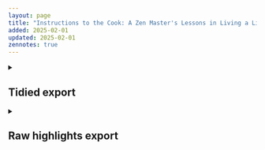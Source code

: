 ```yaml
---
layout: page
title: "Instructions to the Cook: A Zen Master's Lessons in Living a Life That Matters"
added: 2025-02-01
updated: 2025-02-01
zennotes: true
---
```


<details>
<summary><h2>Tidied export</h2></summary>

<div markdown="1">
### PROLOGUE PREPARING THE MENU

- You have to demonstrate the answer. You have to embody the answer.
- You have to manifest the answer in your life—in your everyday relationships, in the marketplace, at work, as well as in the temple or meditation hall.
- When we live our life fully, our life becomes what Zen Buddhists call “the supreme meal.”
- Zen is the realization of the oneness of life in all its aspects. It’s not just the pure or “spiritual” part of life: it’s the whole thing. It’s flowers, mountains, rivers, streams, and the inner city and homeless children on Forty-second Street.
- The position of the cook is one of the highest and most important in the Zen monastery.
- the first principle of the Zen cook is that we already have everything we need. If we look closely at our lives, we will find that we have all the ingredients we need to prepare the supreme meal. At every moment, we simply take the ingredients at hand and make the best meal we can. It doesn’t matter how much or how little we have. The Zen cook just looks at what is available and starts with that.
- according to the principles of the Zen cook, it always consists of five main “courses” or aspects of life. The first course involves spirituality; the second course is composed of study and learning; the third course deals with livelihood; the fourth course is made out of social action or change, and the last course consists of relationship and community.
- spirituality, helps us to realize the oneness of life and provides a still point at the center of all our activities.
- The second course is study or learning. Study provides sharpness and intelligence.
- Once we have established the clarity that comes from stillness and study, we can begin to see how to prepare the third course, which is livelihood. This is the course that sustains us in the physical world.
- The course of social action grows naturally out of the courses of spirituality and livelihood. Once we begin to take care of our own basic needs, we become more aware of the needs of the people around us. Recognizing the oneness of life, we naturally reach out to other people because we realize that we are not separate from them.
- The last course is the course of relationship and community. This is the course that brings all the seemingly separate parts of our life together into a harmonious whole. It’s the course that turns all the other courses—spirituality, livelihood, social action, and study—into a joyous feast.
- it is not a question of trying to arrange our life so that we prepare equal amounts of each course. We all need different ingredients, and different amounts, at different times in our lives.
- You need to look at your situation and find out how much of each ingredient is needed at any given moment.
- “the map is not the territory.” Or—as the Zen saying goes—“you can’t eat painted cakes.”

### THE FIRST COURSE: RECIPES FOR SPIRIT

- zazenkai—a Zen meditation sitting
- During meditation retreats, we ate our meals in the zendo—the meditation hall—so that even eating became part of our meditation.
- we are all hungry ghosts. It’s a metaphor for the part of us that’s unsatisfied. Because of our attachments and our conditioning, we miss the food and drink that’s right in front of us. In fact, the ingredients we need to make a meal that will satisfy us are all right here.
- a very human habit: we’re always looking for something beyond what is right in front of us.
- In Zen, a vow is not something we promise to do and then feel bad or guilty about if we don’t accomplish it. Rather, a vow is an intention to do something.
- a vow has a very practical function: it’s like a compass that shows us the direction to go in and that keeps us on course.
- if we want to see our vow manifest in the world,
- We have to add determination.
- The insight and equanimity that can come from spiritual practice should open our eyes to the problems of people around us and make us more effective.
- The Zen cook is always cooking other cooks who teach other cooks, and so on—infinitely. In this way, one person can have a tremendous effect.
- “Handle even a single leaf of a green in such a way that it manifests the body of the Buddha,” says Dogen. “This in turn allows the Buddha to manifest through the leaf.”
- The Zen cook follows the middle way. We have faith that the soup is coming along—but we still check now and then.
- For example, anger is considered a poison when it is self-motivated and self-centered. But take that attachment to the self out of anger, and the same emotion becomes the fierce energy of determination, which is a very positive force. Take the self-centered aspect out of greed, and it becomes the desire to help. Drop the self-orientation from ignorance, and it becomes a state of unknowing that allows new things to arise.
- The place we live, the leaves that fall, the haze around the moon, the traffic in the city streets, the corner market—all these are also our ingredients.
- the Zen cook knows that every aspect of life is an ingredient of the supreme meal.
- Dogen instructs us to take the ingredients we think are going to ruin our meal and figure out how to use them so that they improve it.
- Let’s say, for example, that someone is aggressive. But that energy might be just what’s needed for certain difficult jobs—dealing with recalcitrant bureaucrats, for example. Or perhaps someone is so preoccupied with details that they are unable to see the larger picture. You wouldn’t put that person on your five-year-planning committee. But they might be perfect as an accountant keeping track of daily receipts.
- If you can work with what you reject, it turns out that you’re working with yourself, with those parts of yourself that you’ve rejected.
- In every area, working with what you habitually reject is one of the best ways to facilitate growth and transformation.
- Most of the time, we worry about not having enough of any given ingredient. But the Zen cook is also aware of the danger of having too much. In fact, having too much can be one of the greatest traps of all.
- That’s not to say that we shouldn’t try to make things happen the way we want them to, or even the way we hope they will. But we can’t expect that they’ll happen that way.
- the Zen cook knows that we can’t prepare a meal if the kitchen is cluttered with last night’s dishes.
- So we always begin by cleaning. Even if the kitchen looks clean, we still have to clean it again each time we want to start a new meal.
- The cleaning process itself changes the cook as well as the surroundings and the people who come into those surroundings
- It doesn’t matter whether we think anything is dirty or not. We just clean.
- Just as we start cooking a meal by cleaning the kitchen, it’s helpful to start the day by cleaning our mind.
- Because we’re enlightened, we do zazen. Dogen says that zazen is a manifestation of the enlightened state. We practice and recognize everything we do as a manifestation of the enlightened state.
- Make the space aesthetically pleasing.
- Let your eyes remain half closed, half open, lightly resting on a spot on the floor approximately three feet in front of you. This will allow your eye muscles to relax while you keep an alert state of mind.
- Continue for a minimum of two and a maximum of thirty minutes.
- Our thoughts and emotions are like the ripples and waves that disturb the reflective surface of the lake, so that we can’t see the moon.
- it’s in the nature of form to exclude other forms. As soon as you create something, you create a boundary.
- the practice, the path, in trying to eliminate that boundary, then creates a new one.
- The emptiness of meditation does not denote a lack or absence of anything but is actually the state of openness that makes all things possible. It is like the space inside a cup or the space at the hub of the wheel. A full cup can’t receive anything, but an empty cup can receive all kinds of offerings.
- The Japanese sometimes describe ordinariness as orderliness. Order creates simplicity based on how things naturally are or work.
- Meditation allows things to fall in all the right places so that we can see clearly what comes up in the mind and let go of our judgments. We don’t say, “I won’t eat salt today, so I’m going to throw the salt out.” We just put the salt where it belongs.
- Our ordinary mind, with everything naturally settled in its right place, is actually the enlightened mind.
- We create the production process to fit the capabilities of our workforce.
- As our workers gained knowledge and expertise in simpler manual operations and as they learned better work habits, we upgraded our equipment. And our workers upgraded their skills.
- When things happen a certain way a number of times, we form the habit of expecting things to continue happening that way.
- But in actuality everything is always changing.
- we don’t have to forget the past. We only have to let go of our attachments to the past.
- I don’t have to be so attached to what happened in the past that it overwhelms what I think
- When we meditate, we begin to see the self-sufficiency of our own mind. We don’t need to add all sorts of things. We don’t need to build ourselves up.
- Dogen says, “Everything as it is is the enlightened way.”
- Problems will always arise, both in our individual life and in society.
- Some people might say that cleaning the dishes is solving the problem of dirty dishes. But it’s not, because you are going to eat another meal.
- The work of the Zen cook is cooking meals and cleaning dishes. It’s an endless process.
- The basic problem, actually, is how to get rid of the idea that we’re going to get rid of our problems.
- At the same time, we have to keep on working to improve our clarity. I don’t care if you are a Buddha. You can still improve your clarity.
- We clean things so that we can use them. We sweep the floor so we can walk on it.

### THE SECOND COURSE: RECIPES FOR LEARNING

- One of the best exemplars of Beginner’s Mind is a baby learning to walk.
- we don’t want to accept that the other confused and seemingly impure part of us is also the true self.
- in order to become whole, we need to go deeper and deeper into ourselves by reaching further and further into the things we fear.
- our concept of our self is nothing more than our concept of our self.
- once things are out in the open, we can either use them as ingredients or let go of our attachments to them so that they don’t control us.
- We lose a lot of fear when we feel there’s a group of people going through the same thing.
- We pay attention to that characteristic to see if it’s really so, or how it changes. And once again, we share it with others. In this way, we become more familiar with our habits and how they function. We see them as ingredients rather than as problems to be solved.
- all these likes and dislikes are very subjective.
- whatever judgment we make is a subjective one we’re making now, and that it could change.
- making and holding judgments can create problems.
- We need to practice both letting go and accepting.
- The things we are used to thinking of as faults tend to be the very things we can use to make delicious meals. But they’re tricky to use, like chili or hot pepper. We have to work with them carefully.
- Our faults contain a tremendous amount of energy. That energy can be used in a destructive or constructive way.
- When we think there is a place where everything will be perfect and there will be no problems, we are living in the future. But the future is an illusion.
- No matter how many techniques we learn, life will always be full of unexpected twists and turns.
- According to the way of the Zen cook, Beginner’s Mind has three basic ingredients. These three basic ingredients are doubt, faith, and determination.
- doubt or unknowing flows in accordance with the situation. It’s the state of surrender, of being open to what is. Only when we raise sufficient doubt and questioning can we go further.
- In Zen, we use meditation to help us see that the trap is really made out of our concepts.
- Even though the path is endless, we keep going.
- Even if you have doubt and faith, you need determination to take action.

### THE THIRD COURSE: RECIPES FOR LIVELIHOOD

- Pai-Chang simply said, “A day of no work is a day of no eating,”
- right livelihood is livelihood that minimizes suffering or damage.
- for the Zen cook, right livelihood can also be much more than that. Right livelihood is the course that sustains all aspects of our life.
- right livelihood has to include a spiritual dimension.
- Another aspect of right livelihood is that it also has to include study and learning
- right livelihood has to include social action of some kind.
- Authentic wisdom, on the other hand, cuts away our conditioning so that we can come up with our own solutions.
- Right livelihood is really at the heart of Zen, because of a “secret ingredient” that Zen Buddhists call “work-practice.”
- In samu or work-practice, we concentrate on our work. If we are cutting grass, we just cut the grass. If we are washing the dishes, we just wash the dishes. And if we are entering data into a computer, we just enter data into the computer.
- When we concentrate fully on our work in this way, there is no goal.
- “Yes, but is it Zen?” is a contemporary American version of a koan that appears in the classical Chinese text as “What is the Buddha?”
- Just because you have a little doesn’t mean you should do nothing. You can always do something.
- when we eliminate the gap between our expectations and what we’re doing, our energies all go into what we’re doing at the moment. We’re not wasting our energy on what we think we should be doing.
- The Zen cook avoids both these extremes by following the Middle Way of the Buddha.
- Too little reserve creates anxiety and insecurity. But too much can dull the edge that sharpens creativity.
- the best place to create a model is a place where there is an absence of models—where there are many problems but not many solutions being tried.

### THE FOURTH COURSE: RECIPES FOR SOCIAL CHANGE

- When we learn how to cook for ourselves, though, we find that our vision or understanding of the self grows and expands. The smell of food cooking and the warmth of the kitchen always invites people in.
- the Zen cook cooks for others because he or she sees that the separation between self and other is illusory.
- You have to ask people what they need and empower them to find their own solutions.
- we began to learn how difficult it is to effect real social change if you look at only one element.
- Much of what passes for help is nothing more than a quick fix.
- The pure lotus growing in muddy water is a metaphor for enlightenment. The lotus arises from all its impediments. It actually needs the impurity of the water for its nourishment. In the same way, in our own personal development, we can’t just work with what we like about ourselves. We have to work with our muddy water. We have to work with our problems and hang-ups because that’s where the action is.
- we did do our best to select people who wanted the meal we had to offer.

### THE FIFTH COURSE: RECIPES FOR COMMUNITY

- The Zen cook’s way of working with others is based on the vision of Indra’s net,
- it’s natural for most of us to begin “networking” with the people closest to our own interests and needs.
- But it is not a very effective overall strategy, because it leads to a narrowing instead of a widening of your network.
- it’s important to remember you’re still part of a bigger net.)
- It makes more sense, I think, to welcome competitors as guests and try to transform them into allies we can work with and learn from.
- we want other people to do what we’re doing. We want other people to copy us and replicate our models.
- We even published a cookbook, The Greyston Bakery Cookbook, with all the recipes for our unique gourmet specialties. Once we did that, we didn’t have to worry about anyone stealing our recipes!
- if everything is out in the open, if you have no secrets to steal, then you can concentrate on sharing information and creating cooperation within your company.
- It’s much more direct and effective to use your resources to create the best environment to accomplish your vision.
- the more constraints you add, the more realities you are dealing with. And the more realities you are dealing with, the more effective your business will be.
- we are trying to create an environment conducive to spiritual growth and transformation—not by advocating specific spiritual practices, but simply by creating an atmosphere where nonduality and the interdependency of life can be directly experienced.
- Because eating is not seen as a time for relaxation but as a continuation of meditation, the monks eat sitting on their meditation cushions in the meditation hall.
- The oryoki bowl is the container of just the right amount of food.
- Human beings always have an aesthetic dimension.
- The Japanese understand this very well. Every house or noodle shop, no matter how humble, contains a tokonomo—a niche to hang a painted scroll and exhibit a small flower arrangement. It’s a small thing, but it uplifts the spirit and adds dignity and grace to everyday life.
- we eliminate the separation that threatens life and makes killing possible in the first place,
- Even though it may not be possible, we should try to leave no trace of what we’ve done.
- If our enlightenment is genuine, it will express itself in the way we act in ordinary life.
- Leaving no trace is what Zen calls “nonduality.” Subject and object collapse. The distinction between the helper and those who are being helped disappears,
- Dogen doesn’t suggest that we cook our whole meal and then clean up at the end. He tells us that no trace should happen as we’re doing it—so that nobody knows what we’ve done. So we clean up while we’re cooking. We eliminate traces as we go.

### EPILOGUE: THE THIRD VOW

- Our approach on the street retreat was a little different. It was a retreat into the problems we were working with. The Zen cook learns more from the situation than from a study of the situation.
- When we experience things in this way, we begin to live in the unknown instead of living through our concepts.
</div>
</details>

<details>

<summary><h2>Raw highlights export</h2></summary>
<div markdown="1">
PROLOGUE PREPARING THE MENU

You have to demonstrate the answer. You have to embody the answer.

You have to manifest the answer in your life—in your everyday relationships, in the marketplace, at work, as well as in the temple or meditation hall.

When we live our life fully, our life becomes what Zen Buddhists call “the supreme meal.”

Zen is the realization of the oneness of life in all its aspects. It’s not just the pure or “spiritual” part of life: it’s the whole thing. It’s flowers, mountains, rivers, streams, and the inner city and homeless children on Forty-second Street.

The position of the cook is one of the highest and most important in the Zen monastery.

the first principle of the Zen cook is that we already have everything we need. If we look closely at our lives, we will find that we have all the ingredients we need to prepare the supreme meal. At every moment, we simply take the ingredients at hand and make the best meal we can. It doesn’t matter how much or how little we have. The Zen cook just looks at what is available and starts with that.

according to the principles of the Zen cook, it always consists of five main “courses” or aspects of life. The first course involves spirituality; the second course is composed of study and learning; the third course deals with livelihood; the fourth course is made out of social action or change, and the last course consists of relationship and community.

spirituality, helps us to realize the oneness of life and provides a still point at the center of all our activities.

The second course is study or learning. Study provides sharpness and intelligence.

Once we have established the clarity that comes from stillness and study, we can begin to see how to prepare the third course, which is livelihood. This is the course that sustains us in the physical world.

The course of social action grows naturally out of the courses of spirituality and livelihood. Once we begin to take care of our own basic needs, we become more aware of the needs of the people around us. Recognizing the oneness of life, we naturally reach out to other people because we realize that we are not separate from them.

The last course is the course of relationship and community. This is the course that brings all the seemingly separate parts of our life together into a harmonious whole. It’s the course that turns all the other courses—spirituality, livelihood, social action, and study—into a joyous feast.

it is not a question of trying to arrange our life so that we prepare equal amounts of each course. We all need different ingredients, and different amounts, at different times in our lives.

You need to look at your situation and find out how much of each ingredient is needed at any given moment.

PAINTED CAKES ARE REAL, TOO

“the map is not the territory.” Or—as the Zen saying goes—“you can’t eat painted cakes.”

THE FIRST COURSE RECIPES FOR SPIRIT

1 THE MAKING OF A ZEN COOK

zazenkai—a Zen meditation sitting

HUNGRY GHOSTS

During meditation retreats, we ate our meals in the zendo—the meditation hall—so that even eating became part of our meditation.

we are all hungry ghosts. It’s a metaphor for the part of us that’s unsatisfied. Because of our attachments and our conditioning, we miss the food and drink that’s right in front of us. In fact, the ingredients we need to make a meal that will satisfy us are all right here.

a very human habit: we’re always looking for something beyond what is right in front of us.

In Zen, a vow is not something we promise to do and then feel bad or guilty about if we don’t accomplish it. Rather, a vow is an intention to do something.

a vow has a very practical function: it’s like a compass that shows us the direction to go in and that keeps us on course.

if we want to see our vow manifest in the world,

We have to add determination.

COOKING COOKS

The insight and equanimity that can come from spiritual practice should open our eyes to the problems of people around us and make us more effective.

The Zen cook is always cooking other cooks who teach other cooks, and so on—infinitely. In this way, one person can have a tremendous effect.

2 HOW TO COOK

“Handle even a single leaf of a green in such a way that it manifests the body of the Buddha,” says Dogen. “This in turn allows the Buddha to manifest through the leaf.”

TRANSFORMATION

The Zen cook follows the middle way. We have faith that the soup is coming along—but we still check now and then.

For example, anger is considered a poison when it is self-motivated and self-centered. But take that attachment to the self out of anger, and the same emotion becomes the fierce energy of determination, which is a very positive force. Take the self-centered aspect out of greed, and it becomes the desire to help. Drop the self-orientation from ignorance, and it becomes a state of unknowing that allows new things to arise.

INGREDIENTS

The place we live, the leaves that fall, the haze around the moon, the traffic in the city streets, the corner market—all these are also our ingredients.

the Zen cook knows that every aspect of life is an ingredient of the supreme meal.

USE EVERYTHING

Dogen instructs us to take the ingredients we think are going to ruin our meal and figure out how to use them so that they improve it.

Let’s say, for example, that someone is aggressive. But that energy might be just what’s needed for certain difficult jobs—dealing with recalcitrant bureaucrats, for example. Or perhaps someone is so preoccupied with details that they are unable to see the larger picture. You wouldn’t put that person on your five-year-planning committee. But they might be perfect as an accountant keeping track of daily receipts.

NONREJECTION

If you can work with what you reject, it turns out that you’re working with yourself, with those parts of yourself that you’ve rejected.

In every area, working with what you habitually reject is one of the best ways to facilitate growth and transformation.

TOO MUCH ZEN

Most of the time, we worry about not having enough of any given ingredient. But the Zen cook is also aware of the danger of having too much. In fact, having too much can be one of the greatest traps of all.

SPICE

That’s not to say that we shouldn’t try to make things happen the way we want them to, or even the way we hope they will. But we can’t expect that they’ll happen that way.

3 CLEANING KITCHEN IS CLEANING MIND

the Zen cook knows that we can’t prepare a meal if the kitchen is cluttered with last night’s dishes.

So we always begin by cleaning. Even if the kitchen looks clean, we still have to clean it again each time we want to start a new meal.

The cleaning process itself changes the cook as well as the surroundings and the people who come into those surroundings

It doesn’t matter whether we think anything is dirty or not. We just clean.

CLEANING THE MIND

Just as we start cooking a meal by cleaning the kitchen, it’s helpful to start the day by cleaning our mind.

Because we’re enlightened, we do zazen. Dogen says that zazen is a manifestation of the enlightened state. We practice and recognize everything we do as a manifestation of the enlightened state.

Make the space aesthetically pleasing.

Let your eyes remain half closed, half open, lightly resting on a spot on the floor approximately three feet in front of you. This will allow your eye muscles to relax while you keep an alert state of mind.

Continue for a minimum of two and a maximum of thirty minutes.

CLEARING THE LAKE

Our thoughts and emotions are like the ripples and waves that disturb the reflective surface of the lake, so that we can’t see the moon.

A PLACE FOR EVERYBODY

it’s in the nature of form to exclude other forms. As soon as you create something, you create a boundary.

the practice, the path, in trying to eliminate that boundary, then creates a new one.

START BY DOING NOTHING

The emptiness of meditation does not denote a lack or absence of anything but is actually the state of openness that makes all things possible. It is like the space inside a cup or the space at the hub of the wheel. A full cup can’t receive anything, but an empty cup can receive all kinds of offerings.

A PLACE FOR EVERYTHING

The Japanese sometimes describe ordinariness as orderliness. Order creates simplicity based on how things naturally are or work.

Meditation allows things to fall in all the right places so that we can see clearly what comes up in the mind and let go of our judgments. We don’t say, “I won’t eat salt today, so I’m going to throw the salt out.” We just put the salt where it belongs.

Our ordinary mind, with everything naturally settled in its right place, is actually the enlightened mind.

PUT PEOPLE IN THE RIGHT PLACE

We create the production process to fit the capabilities of our workforce.

As our workers gained knowledge and expertise in simpler manual operations and as they learned better work habits, we upgraded our equipment. And our workers upgraded their skills.

THE CLUTTER OF CONDITIONING

When things happen a certain way a number of times, we form the habit of expecting things to continue happening that way.

But in actuality everything is always changing.

we don’t have to forget the past. We only have to let go of our attachments to the past.

I don’t have to be so attached to what happened in the past that it overwhelms what I think

NOTHING IS MISSING

When we meditate, we begin to see the self-sufficiency of our own mind. We don’t need to add all sorts of things. We don’t need to build ourselves up.

Dogen says, “Everything as it is is the enlightened way.”

ZEN WON’T SOLVE YOUR PROBLEMS

Problems will always arise, both in our individual life and in society.

Some people might say that cleaning the dishes is solving the problem of dirty dishes. But it’s not, because you are going to eat another meal.

The work of the Zen cook is cooking meals and cleaning dishes. It’s an endless process.

The basic problem, actually, is how to get rid of the idea that we’re going to get rid of our problems.

DON’T WAIT UNTIL YOU’RE ENLIGHTENED

At the same time, we have to keep on working to improve our clarity. I don’t care if you are a Buddha. You can still improve your clarity.

DON’T CLEAN JUST TO CLEAN

We clean things so that we can use them. We sweep the floor so we can walk on it.

THE SECOND COURSE RECIPES FOR LEARNING

4 BEGINNER’S MIND

One of the best exemplars of Beginner’s Mind is a baby learning to walk.

LEARN FROM FEAR

we don’t want to accept that the other confused and seemingly impure part of us is also the true self.

in order to become whole, we need to go deeper and deeper into ourselves by reaching further and further into the things we fear.

TAKING OUR OWN INVENTORY

our concept of our self is nothing more than our concept of our self.

once things are out in the open, we can either use them as ingredients or let go of our attachments to them so that they don’t control us.

We lose a lot of fear when we feel there’s a group of people going through the same thing.

FROM CHARACTERISTICS TO INGREDIENTS

We pay attention to that characteristic to see if it’s really so, or how it changes. And once again, we share it with others. In this way, we become more familiar with our habits and how they function. We see them as ingredients rather than as problems to be solved.

LET GO AND ACCEPT

all these likes and dislikes are very subjective.

whatever judgment we make is a subjective one we’re making now, and that it could change.

making and holding judgments can create problems.

We need to practice both letting go and accepting.

OUR FAULTS ARE OUR BEST INGREDIENTS

The things we are used to thinking of as faults tend to be the very things we can use to make delicious meals. But they’re tricky to use, like chili or hot pepper. We have to work with them carefully.

Our faults contain a tremendous amount of energy. That energy can be used in a destructive or constructive way.

PROBLEMS-SOLVING

When we think there is a place where everything will be perfect and there will be no problems, we are living in the future. But the future is an illusion.

No matter how many techniques we learn, life will always be full of unexpected twists and turns.

5 BASIC INGREDIENTS

According to the way of the Zen cook, Beginner’s Mind has three basic ingredients. These three basic ingredients are doubt, faith, and determination.

doubt or unknowing flows in accordance with the situation. It’s the state of surrender, of being open to what is. Only when we raise sufficient doubt and questioning can we go further.

In Zen, we use meditation to help us see that the trap is really made out of our concepts.

Even though the path is endless, we keep going.

Even if you have doubt and faith, you need determination to take action.

THE THIRD COURSE RECIPES FOR LIVELIHOOD

6 GREYSTON BAKERY

Pai-Chang simply said, “A day of no work is a day of no eating,”

THE MAIN COURSE

THE LIVELIHOOD COURSE

right livelihood is livelihood that minimizes suffering or damage.

for the Zen cook, right livelihood can also be much more than that. Right livelihood is the course that sustains all aspects of our life.

right livelihood has to include a spiritual dimension.

Another aspect of right livelihood is that it also has to include study and learning

right livelihood has to include social action of some kind.

FINDING THE RIGHT LIVELIHOOD

WHO YOU KNOW

WHAT YOU KNOW

SEE FOR YOURSELF

DETAILS ARE ALL THERE ARE

PAY ATTENTION

KNOW YOUR COSTS

WHERE DID THE MONEY COME FROM?

BREAD OR CAKE

BE WILLING TO EXPERIMENT

COOK FROM SCRATCH

Authentic wisdom, on the other hand, cuts away our conditioning so that we can come up with our own solutions.

USE LOCAL INGREDIENTS

HOW TO SELL

KNOW WHERE YOUR INGREDIENTS
COME FROM

OUR SECRET INGREDIENT

Right livelihood is really at the heart of Zen, because of a “secret ingredient” that Zen Buddhists call “work-practice.”

In samu or work-practice, we concentrate on our work. If we are cutting grass, we just cut the grass. If we are washing the dishes, we just wash the dishes. And if we are entering data into a computer, we just enter data into the computer.

When we concentrate fully on our work in this way, there is no goal.

OUR MOST IMPORTANT INGREDIENT

YES, BUT IS IT ZEN?

“Yes, but is it Zen?” is a contemporary American version of a koan that appears in the classical Chinese text as “What is the Buddha?”

7 TIME AND MONEY

Just because you have a little doesn’t mean you should do nothing. You can always do something.

NOT ENOUGH TIME

when we eliminate the gap between our expectations and what we’re doing, our energies all go into what we’re doing at the moment. We’re not wasting our energy on what we think we should be doing.

NOT ENOUGH MONEY

The Zen cook avoids both these extremes by following the Middle Way of the Buddha.

Too little reserve creates anxiety and insecurity. But too much can dull the edge that sharpens creativity.

JUST ENOUGH

A LITTLE IS OFTEN ENOUGH

the best place to create a model is a place where there is an absence of models—where there are many problems but not many solutions being tried.

THE FOURTH COURSE RECIPES FOR SOCIAL
CHANGE

8 WHO ARE YOU COOKING FOR?

When we learn how to cook for ourselves, though, we find that our vision or understanding of the self grows and expands. The smell of food cooking and the warmth of the kitchen always invites people in.

SELF AND OTHER

the Zen cook cooks for others because he or she sees that the separation between self and other is illusory.

You have to ask people what they need and empower them to find their own solutions.

WHAT ARE YOU WORKING FOR?

TEACH A HUNGRY MAN HOW TO FISH

9 GREYSTON FAMILY INN

ONE MEAL A MONTH

A HOLISTIC APPROACH

we began to learn how difficult it is to effect real social change if you look at only one element.

WORKING WITH BUREAUCRACIES

THE BAKERY AS AN INGREDIENT

FAST FOOD

Much of what passes for help is nothing more than a quick fix.

THE COMPLETE MEAL

DRUGS

10 BABY BUDDHAS

11 THAT AIN’T GARBAGE

PEOPLE AIN’T GARBAGE EITHER

THE LOTUS IN THE MUDDY WATER

The pure lotus growing in muddy water is a metaphor for enlightenment. The lotus arises from all its impediments. It actually needs the impurity of the water for its nourishment. In the same way, in our own personal development, we can’t just work with what we like about ourselves. We have to work with our muddy water. We have to work with our problems and hang-ups because that’s where the action is.

12 THE MEAL OF SELF-SUFFICIENCY

we did do our best to select people who wanted the meal we had to offer.

CHANCE AND CHOICE

TENANTS AS LEADERS

FROM HOMELESSNESS TO HOME OWNERSHIP

THE FIFTH COURSE RECIPES FOR
COMMUNITY

13 INDRA’S NETWORKING

The Zen cook’s way of working with others is based on the vision of Indra’s net,

it’s natural for most of us to begin “networking” with the people closest to our own interests and needs.

But it is not a very effective overall strategy, because it leads to a narrowing instead of a widening of your network.

it’s important to remember you’re still part of a bigger net.)

DON’T WORRY ABOUT COMPETITION

It makes more sense, I think, to welcome competitors as guests and try to transform them into allies we can work with and learn from.

we want other people to do what we’re doing. We want other people to copy us and replicate our models.

We even published a cookbook, The Greyston Bakery Cookbook, with all the recipes for our unique gourmet specialties. Once we did that, we didn’t have to worry about anyone stealing our recipes!

if everything is out in the open, if you have no secrets to steal, then you can concentrate on sharing information and creating cooperation within your company.

NETWORKING IN

14 SOCIALLY CONSCIOUS CONFECTIONERS

It’s much more direct and effective to use your resources to create the best environment to accomplish your vision.

15 TO PROFIT OR NOT TO PROFIT

THE PAYOFF

the more constraints you add, the more realities you are dealing with. And the more realities you are dealing with, the more effective your business will be.

TO PROFIT OR NOT TO PROFIT

SELF-DIRECTED MANAGEMENT TEAMS

DEFINE YOUR BOTTOM LINE

COOKING A BUSINESS

we are trying to create an environment conducive to spiritual growth and transformation—not by advocating specific spiritual practices, but simply by creating an atmosphere where nonduality and the interdependency of life can be directly experienced.

16 SERVING AND OFFERING

MAKE YOUR HOME YOUR TEMPLE

MAKE YOUR BUSINESS YOUR TEMPLE, TOO

FOOD FOR THE BUDDHAS

Because eating is not seen as a time for relaxation but as a continuation of meditation, the monks eat sitting on their meditation cushions in the meditation hall.

The oryoki bowl is the container of just the right amount of food.

MAKE IT LOOK GOOD

Human beings always have an aesthetic dimension.

The Japanese understand this very well. Every house or noodle shop, no matter how humble, contains a tokonomo—a niche to hang a painted scroll and exhibit a small flower arrangement. It’s a small thing, but it uplifts the spirit and adds dignity and grace to everyday life.

FROM HELL TO HEAVEN

OFFERING GOES TWO WAYS

17 HOW TO EAT

LIFE AND DEATH

we eliminate the separation that threatens life and makes killing possible in the first place,

LEAVE A LITTLE SPACE

DAILY BREAD

18 CLEARING THE TABLE

Even though it may not be possible, we should try to leave no trace of what we’ve done.

If our enlightenment is genuine, it will express itself in the way we act in ordinary life.

Leaving no trace is what Zen calls “nonduality.” Subject and object collapse. The distinction between the helper and those who are being helped disappears,

Dogen doesn’t suggest that we cook our whole meal and then clean up at the end. He tells us that no trace should happen as we’re doing it—so that nobody knows what we’ve done. So we clean up while we’re cooking. We eliminate traces as we go.

19 STARTING AGAIN

EPILOGUE: THE THIRD VOW

Our approach on the street retreat was a little different. It was a retreat into the problems we were working with. The Zen cook learns more from the situation than from a study of the situation.

When we experience things in this way, we begin to live in the unknown instead of living through our concepts.
</div>
</details>